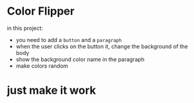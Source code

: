 # Color Flipper

in this project:

* you need to add a `button` and a `paragraph`
* when the user clicks on the button it, change the background of the body
* show the background color name in the paragraph
* make colors random
# just make it work
